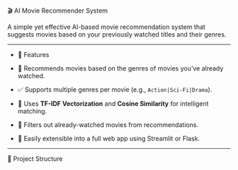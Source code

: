  🎬 AI Movie Recommender System

A simple yet effective AI-based movie recommendation system that suggests movies based on your previously watched titles and their genres.

---

- 🚀 Features

- 📌 Recommends movies based on the genres of movies you’ve already watched.
- ✅ Supports multiple genres per movie (e.g., `Action|Sci-Fi|Drama`).
- 🤖 Uses **TF-IDF Vectorization** and **Cosine Similarity** for intelligent matching.
- 🔎 Filters out already-watched movies from recommendations.
- 🧠 Easily extensible into a full web app using Streamlit or Flask.

---

 📁 Project Structure

